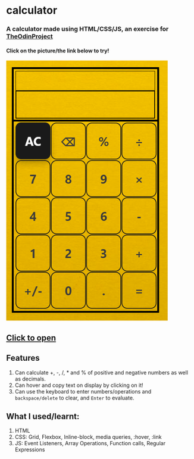 # calculator
### A calculator made using HTML/CSS/JS, an exercise for [TheOdinProject](theodinproject.com)
#### Click on the picture/the link below to try!

<a href="https://redplusblue.github.io/calculator/"><img src="files/preview.png"></a>

## [Click to open](https://redplusblue.github.io/calculator/)

## Features
1. Can calculate +, -, /, * and % of positive and negative numbers as well as decimals. 
2. Can hover and copy text on display by clicking on it!
3. Can use the keyboard to enter numbers/operations and `backspace/delete` to clear, and `Enter` to evaluate.

## What I used/learnt: 
1. HTML
2. CSS: Grid, Flexbox, Inline-block, media queries, :hover, :link
3. JS: Event Listeners, Array Operations, Function calls, Regular Expressions
